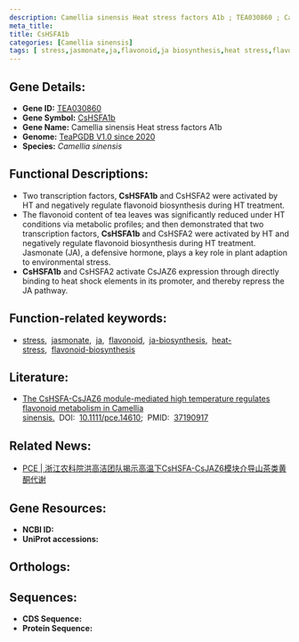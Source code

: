 ```yaml
---
description: Camellia sinensis Heat stress factors A1b ; TEA030860 ; Camellia sinensis
meta_title:
title: CsHSFA1b
categories: [Camellia sinensis]
tags: [ stress,jasmonate,ja,flavonoid,ja biosynthesis,heat stress,flavonoid biosynthesis ]
---
```


## Gene Details:
- **Gene ID:**	[TEA030860]()
- **Gene Symbol:** <u> CsHSFA1b </u>
- **Gene Name:** Camellia sinensis Heat stress factors A1b
- **Genome:** [TeaPGDB V1.0 since 2020]()
- **Species:** *Camellia sinensis*

## Functional Descriptions:
   - Two transcription factors, **CsHSFA1b** and CsHSFA2 were activated by HT and negatively regulate flavonoid biosynthesis during HT treatment.
   - The flavonoid content of tea leaves was significantly reduced under HT conditions via metabolic profiles; and then demonstrated that two transcription factors, **CsHSFA1b** and CsHSFA2 were activated by HT and negatively regulate flavonoid biosynthesis during HT treatment. Jasmonate (JA), a defensive hormone, plays a key role in plant adaption to environmental stress.
   - **CsHSFA1b** and CsHSFA2 activate CsJAZ6 expression through directly binding to heat shock elements in its promoter, and thereby repress the JA pathway.

## Function-related keywords:
   - [stress](/tags/stress/),&nbsp;&nbsp;[jasmonate](/tags/jasmonate/),&nbsp;&nbsp;[ja](/tags/ja/),&nbsp;&nbsp;[flavonoid](/tags/flavonoid/),&nbsp;&nbsp;[ja-biosynthesis](/tags/ja-biosynthesis/),&nbsp;&nbsp;[heat-stress](/tags/heat-stress/),&nbsp;&nbsp;[flavonoid-biosynthesis](/tags/flavonoid-biosynthesis/)

## Literature:
   - [The CsHSFA-CsJAZ6 module-mediated high temperature regulates flavonoid metabolism in Camellia sinensis.]( https://onlinelibrary.wiley.com/doi/abs/10.1111/pce.14610)&nbsp;&nbsp;DOI:&nbsp;&nbsp;[10.1111/pce.14610](https://onlinelibrary.wiley.com/doi/abs/10.1111/pce.14610);&nbsp;&nbsp;PMID:&nbsp;&nbsp;[37190917](https://pubmed.ncbi.nlm.nih.gov/37190917/)

## Related News:
   - [PCE | 浙江农科院洪高洁团队揭示高温下CsHSFA-CsJAZ6模块介导山茶类黄酮代谢](https://mp.weixin.qq.com/s/izZCWsqqv6oxpp72MU2DDw)

## Gene Resources:
- **NCBI ID:**  [](https://www.ncbi.nlm.nih.gov/gene/?term=)
- **UniProt accessions:** [](https://www.uniprot.org/uniprotkb//entry)

## Orthologs:

## Sequences:
- **CDS Sequence:**
- **Protein Sequence:**
